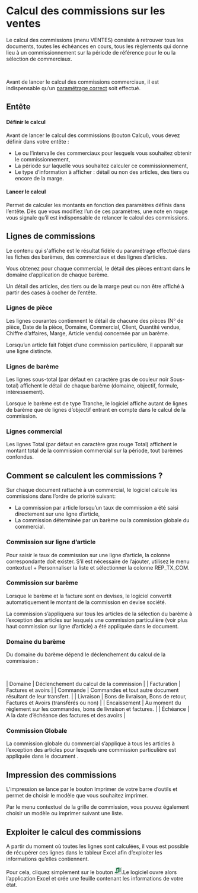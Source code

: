 # Calcul des commissions sur les ventes



Le calcul des commissions (menu VENTES) consiste à retrouver tous les documents, toutes les échéances en cours, tous les règlements qui donne lieu à un commissionnement sur la période de référence pour le ou la sélection de commerciaux.


 


Avant de lancer le calcul des commissions commerciaux, il est indispensable qu’un [paramétrage correct](../1/Parametrage.md) soit effectué.


## Entête


#### Définir le calcul


Avant de lancer le calcul des commissions (bouton Calcul), vous devez définir dans votre entête :


* Le ou l’intervalle des commerciaux pour lesquels vous souhaitez obtenir le commissionnement,
* La période sur laquelle vous souhaitez calculer ce commissionnement,
* Le type d’information à afficher : détail ou non des articles, des tiers ou encore de la marge.


#### Lancer le calcul


Permet de calculer les montants en fonction des paramètres définis dans l’entête. Dès que vous modifiez l’un de ces paramètres, une note en rouge vous signale qu’il est indispensable de relancer le calcul des commissions.


## Lignes de commissions


Le contenu qui s'affiche est le résultat fidèle du paramétrage effectué dans les fiches des barèmes, des commerciaux et des lignes d’articles.


Vous obtenez pour chaque commercial, le détail des pièces entrant dans le domaine d’application de chaque barème.


Un détail des articles, des tiers ou de la marge peut ou non être affiché à partir des cases à cocher de l’entête.


### Lignes de pièce


Les lignes courantes contiennent le détail de chacune des pièces (N° de pièce, Date de la pièce, Domaine, Commercial, Client, Quantité vendue, Chiffre d’affaires, Marge, Article vendu) concernée par un barème.


Lorsqu’un article fait l’objet d’une commission particulière, il apparaît sur une ligne distincte.


### Lignes de barème


Les lignes sous-total (par défaut en caractère gras de couleur noir Sous-total) affichent le détail de chaque barème (domaine, objectif, formule, intéressement).


Lorsque le barème est de type Tranche, le logiciel affiche autant de lignes de barème que de lignes d’objectif entrant en compte dans le calcul de la commission.


### Lignes commercial


Les lignes Total (par défaut en caractère gras rouge Total) affichent le montant total de la commission commercial sur la période, tout barèmes confondus.


## Comment se calculent les commissions ?


Sur chaque document rattaché à un commercial, le logiciel calcule les commissions dans l’ordre de priorité suivant:


* La commission par article lorsqu’un taux de commission a été saisi directement sur une ligne d’article,
* La commission déterminée par un barème ou la commission globale du commercial.


### Commission sur ligne d’article


Pour saisir le taux de commission sur une ligne d’article, la colonne correspondante doit exister. S’il est nécessaire de l’ajouter, utilisez le menu contextuel + Personnaliser la liste et sélectionner la colonne REP\_TX\_COM.


### Commission sur barème


Lorsque le barème et la facture sont en devises, le logiciel convertit automatiquement le montant de la commission en devise société.


La commission s’appliquera sur tous les articles de la sélection du barème à l’exception des articles sur lesquels une commission particulière (voir plus haut commission sur ligne d’article) a été appliquée dans le document.


### Domaine du barème


Du domaine du barème dépend le déclenchement du calcul de la commission :


 







| Domaine | Déclenchement du calcul de la commission |
| Facturation | Factures et avoirs |
| Commande | Commandes et tout autre document résultant de leur transfert. |
| Livraison | Bons de livraison, Bons de retour, Factures et Avoirs (transférés ou non) |
| Encaissement | Au moment du règlement sur les commandes, bons de livraison et factures. |
| Échéance | A la date d’échéance des factures et des avoirs |


### Commission Globale


La commission globale du commercial s’applique à tous les articles à l’exception des articles pour lesquels une commission particulière est appliquée dans le document .


## Impression des commissions


L’impression se lance par le bouton Imprimer de votre barre d’outils et permet de choisir le modèle que vous souhaitez imprimer.


Par le menu contextuel de la grille de commission, vous pouvez également choisir un modèle ou imprimer suivant une liste.


## Exploiter le calcul des commissions


A partir du moment où toutes les lignes sont calculées, il vous est possible de récupérer ces lignes dans le tableur Excel afin d’exploiter les informations qu’elles contiennent.


Pour cela, cliquez simplement sur le bouton ![image\Gest0052_wmf.gif](BoutonExportExcel.gif "image\Gest0052_wmf.gif").Le logiciel ouvre alors l’application Excel et crée une feuille contenant les informations de votre état.


